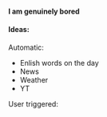 #### I am genuinely bored


#### Ideas:

Automatic: 

- Enlish words on the day
- News
- Weather
- YT


User triggered:
